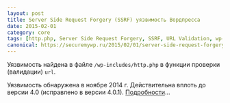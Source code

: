 ```yaml
---
layout: post
title: Server Side Request Forgery (SSRF) уязвимость Вордпресса
date: 2015-02-01
category: core
tags: [http.php, Server Side Request Forgery, SSRF, URL Validation, wp-includes]
canonical: https://securemywp.ru/2015/02/01/server-side-request-forgery-ssrf-уязвимость-вордпресса/
---
```


Уязвимость найдена в файле `/wp-includes/http.php` в функции проверки (валидации) `url`.

Уязвимость обнаружена в ноябре 2014 г. Действительна вплоть до версии 4.0 (исправлено в версии 4.0.1). [Подробности](https://core.trac.wordpress.org/changeset/30444)…
